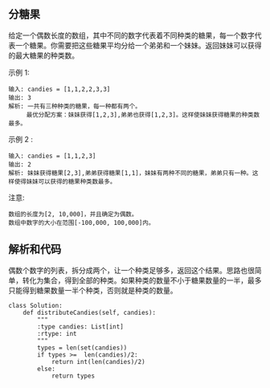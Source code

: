 ## 分糖果

给定一个偶数长度的数组，其中不同的数字代表着不同种类的糖果，每一个数字代表一个糖果。你需要把这些糖果平均分给一个弟弟和一个妹妹。返回妹妹可以获得的最大糖果的种类数。

示例 1:

	输入: candies = [1,1,2,2,3,3]
	输出: 3
	解析: 一共有三种种类的糖果，每一种都有两个。
	     最优分配方案：妹妹获得[1,2,3],弟弟也获得[1,2,3]。这样使妹妹获得糖果的种类数最多。
示例 2 :

	输入: candies = [1,1,2,3]
	输出: 2
	解析: 妹妹获得糖果[2,3],弟弟获得糖果[1,1]，妹妹有两种不同的糖果，弟弟只有一种。这样使得妹妹可以获得的糖果种类数最多。
注意:

	数组的长度为[2, 10,000]，并且确定为偶数。
	数组中数字的大小在范围[-100,000, 100,000]内。

## 解析和代码

偶数个数字的列表，拆分成两个，让一个种类足够多，返回这个结果。思路也很简单，转化为集合，得到全部的种类。如果种类的数量不小于糖果数量的一半，最多只能得到糖果数量一半个种类，否则就是种类的数量。

	class Solution:
	    def distributeCandies(self, candies):
	        """
	        :type candies: List[int]
	        :rtype: int
	        """
	        types = len(set(candies))
	        if types >=  len(candies)/2:
	            return int(len(candies)/2)
	        else:
	            return types
